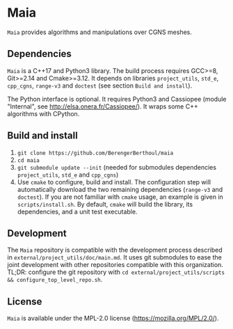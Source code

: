 Maia
========

`Maia` provides algorithms and manipulations over CGNS meshes.

## Dependencies ##
`Maia` is a C++17 and Python3 library. The build process requires GCC>=8, Git>=2.14 and Cmake>=3.12. It depends on libraries `project_utils`, `std_e`, `cpp_cgns`, `range-v3` and `doctest` (see section `Build and install`). 

The Python interface is optional. It requires Python3 and Cassiopee (module "Internal", see http://elsa.onera.fr/Cassiopee/). It wraps some C++ algorithms with CPython.

## Build and install ##
1. `git clone https://github.com/BerengerBerthoul/maia`
2. `cd maia`
3. `git submodule update --init` (needed for submodules dependencies `project_utils`, `std_e` and `cpp_cgns`)
4. Use `cmake` to configure, build and install. The configuration step will automatically download the two remaining dependencies (`range-v3` and `doctest`). If you are not familiar with `cmake` usage, an example is given in `scripts/install.sh`. By default, `cmake` will build the library, its dependencies, and a unit test executable.

## Development ##
The `Maia` repository is compatible with the development process described in `external/project_utils/doc/main.md`. It uses git submodules to ease the joint development with other repositories compatible with this organization. TL;DR: configure the git repository with `cd external/project_utils/scripts && configure_top_level_repo.sh`.

## License ##
`Maia` is available under the MPL-2.0 license (https://mozilla.org/MPL/2.0/).
